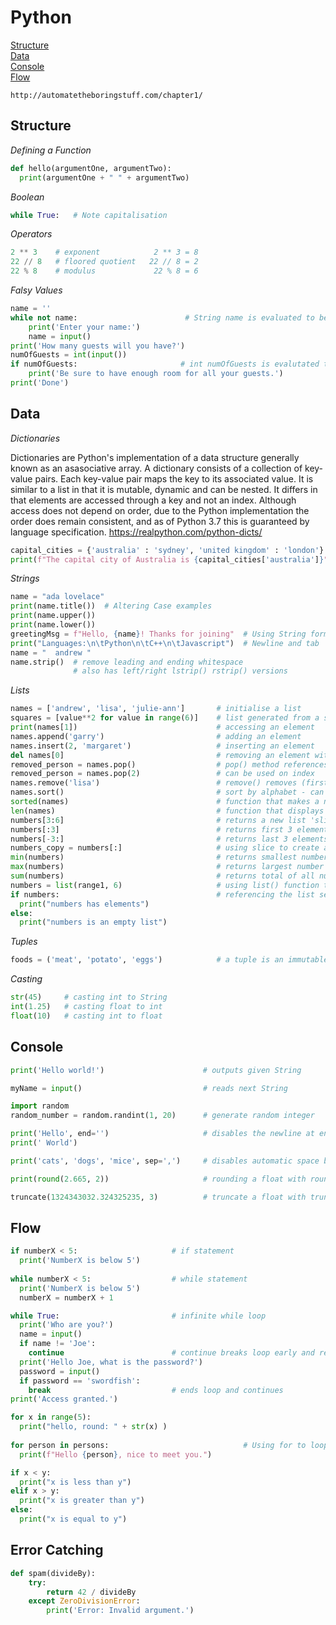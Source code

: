 # Python

[Structure](#structure)\
[Data](#data)\
[Console](#console)\
[Flow](#flow)

```
http://automatetheboringstuff.com/chapter1/
```
## Structure

*Defining a Function*
```python
def hello(argumentOne, argumentTwo):
  print(argumentOne + " " + argumentTwo)
```




*Boolean*
```python
while True:   # Note capitalisation
```


*Operators*
```python
2 ** 3    # exponent            2 ** 3 = 8
22 // 8   # floored quotient   22 // 8 = 2
22 % 8    # modulus             22 % 8 = 6
```
*Falsy Values*
```python
name = ''
while not name:                        # String name is evaluated to be true if it is not empty
    print('Enter your name:')
    name = input()
print('How many guests will you have?')
numOfGuests = int(input())
if numOfGuests:                       # int numOfGuests is evalutated to be true of not 0
    print('Be sure to have enough room for all your guests.')
print('Done')
```
## Data

*Dictionaries*  

Dictionaries are Python's implementation of a data structure generally known as an asasociative array. A dictionary consists of a collection of key-value pairs. Each key-value pair maps the key to its associated value. It is similar to a list in that it is mutable, dynamic and can be nested. It differs in that elements are accessed through a key and not an index. Although access does not depend on order, due to the Python implementation the order does remain consistent, and as of Python 3.7 this is guaranteed by language specification. https://realpython.com/python-dicts/

```python
capital_cities = {'australia' : 'sydney', 'united kingdom' : 'london'}     # defining a dictionary
print(f"The capital city of Australia is {capital_cities['australia']}")   # accessing the value for a key
```

*Strings*
```python
name = "ada lovelace"
print(name.title())  # Altering Case examples
print(name.upper())
print(name.lower())
greetingMsg = f"Hello, {name}! Thanks for joining"  # Using String format
print("Languages:\n\tPython\n\tC++\n\tJavascript")  # Newline and tab
name = "  andrew "
name.strip()  # remove leading and ending whitespace
              # also has left/right lstrip() rstrip() versions
```

*Lists*
```python
names = ['andrew', 'lisa', 'julie-ann']       # initialise a list
squares = [value**2 for value in range(6)]    # list generated from a sequence in 1 line, called list comprehension
print(names[1])                               # accessing an element
names.append('garry')                         # adding an element
names.insert(2, 'margaret')                   # inserting an element
del names[0]                                  # removing an element with del statement and index
removed_person = names.pop()                  # pop() method references element and then removes
removed_person = names.pop(2)                 # can be used on index
names.remove('lisa')                          # remove() removes (first) matching element
names.sort()                                  # sort by alphabet - can take parameter reverse=True
sorted(names)                                 # function that makes a new copy of list that is sorted
len(names)                                    # function that displays amount of elements in list (length)
numbers[3:6]                                  # returns a new list 'slice', starting (inclusive) and ending (exclusive)
numbers[:3]                                   # returns first 3 elements
numbers[-3:]                                  # returns last 3 elements
numbers_copy = numbers[:]                     # using slice to create a new list that is a copy of an original
min(numbers)                                  # returns smallest number
max(numbers)                                  # returns largest number
sum(numbers)                                  # returns total of all numbers in the list
numbers = list(range1, 6)                     # using list() function to convert a range data type straight to a list
if numbers:                                   # referencing the list serves as boolean expression whether it is empty
  print("numbers has elements")
else:
  print("numbers is an empty list")
```

*Tuples*
```python
foods = ('meat', 'potato', 'eggs')            # a tuple is an immutable list, created using round brackets 
```

*Casting*
```python
str(45)     # casting int to String 
int(1.25)   # casting float to int
float(10)   # casting int to float
```
## Console

```python
print('Hello world!')                      # outputs given String

myName = input()                           # reads next String

import random
random_number = random.randint(1, 20)      # generate random integer

print('Hello', end='')                     # disables the newline at end of print statement
print(' World')

print('cats', 'dogs', 'mice', sep=',')     # disables automatic space between values

print(round(2.665, 2))                     # rounding a float with round()

truncate(1324343032.324325235, 3)          # truncate a float with truncate()

```

## Flow

```python
if numberX < 5:                     # if statement
  print('NumberX is below 5')
 
while numberX < 5:                  # while statement
  print('NumberX is below 5')
  numberX = numberX + 1

while True:                         # infinite while loop
  print('Who are you?')
  name = input()
  if name != 'Joe':
    continue                        # continue breaks loop early and returns to start of while
  print('Hello Joe, what is the password?')
  password = input()
  if password == 'swordfish':
    break                           # ends loop and continues
print('Access granted.')

for x in range(5):
  print("hello, round: " + str(x) )
  
for person in persons:                              # Using for to loop through a list
  print(f"Hello {person}, nice to meet you.")
```

```python
if x < y:
  print("x is less than y")
elif x > y:
  print("x is greater than y")
else:
  print("x is equal to y")
 ```

## Error Catching

```python
def spam(divideBy):
    try:
        return 42 / divideBy
    except ZeroDivisionError:
        print('Error: Invalid argument.')
```
